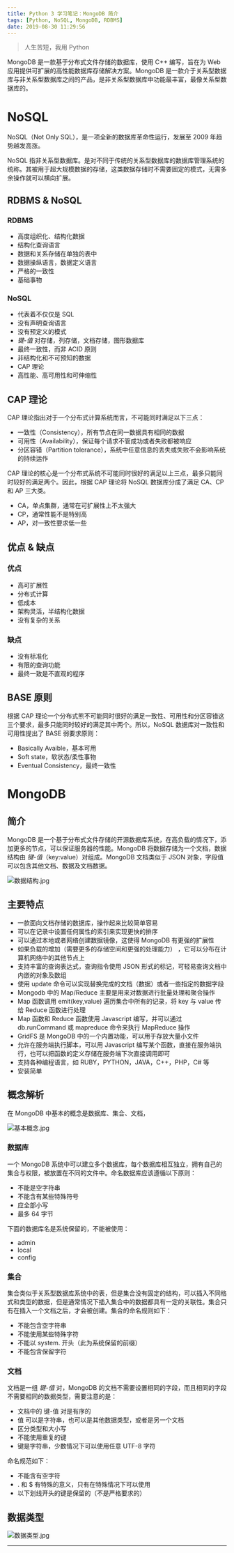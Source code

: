 ```yaml
---
title: Python 3 学习笔记：MongoDB 简介
tags: [Python, NoSQL, MongoDB, RDBMS]
date: 2019-08-30 11:29:56
---
```


> 人生苦短，我用 Python

MongoDB 是一款基于分布式文件存储的数据库，使用 C++ 编写，旨在为 Web 应用提供可扩展的高性能数据库存储解决方案。MongoDB 是一款介于关系型数据库与非关系型数据库之间的产品，是非关系型数据库中功能最丰富，最像关系型数据库的。

# NoSQL

NoSQL（Not Only SQL），是一项全新的数据库革命性运行，发展至 2009 年趋势越发高涨。

NoSQL 指非关系型数据库。是对不同于传统的关系型数据库的数据库管理系统的统称。其被用于超大规模数据的存储，这类数据存储时不需要固定的模式，无需多余操作就可以横向扩展。

## RDBMS & NoSQL

### RDBMS

- 高度组织化、结构化数据
- 结构化查询语言
- 数据和关系存储在单独的表中
- 数据操纵语言，数据定义语言
- 严格的一致性
- 基础事物

### NoSQL

- 代表着不仅仅是 SQL
- 没有声明查询语言
- 没有预定义的模式
- *键-值* 对存储，列存储，文档存储，图形数据库
- 最终一致性，而非 ACID 原则
- 非结构化和不可预知的数据
- CAP 理论
- 高性能、高可用性和可伸缩性

## CAP 理论

CAP 理论指出对于一个分布式计算系统而言，不可能同时满足以下三点：

- 一致性（Consistency），所有节点在同一数据具有相同的数据
- 可用性（Availability），保证每个请求不管成功或者失败都被响应
- 分区容错（Partition tolerance），系统中任意信息的丢失或失败不会影响系统的持续运作

CAP 理论的核心是一个分布式系统不可能同时很好的满足以上三点，最多只能同时较好的满足两个。因此，根据 CAP 理论将 NoSQL 数据库分成了满足 CA、CP 和 AP 三大类。

- CA，单点集群，通常在可扩展性上不太强大
- CP，通常性能不是特别高
- AP，对一致性要求低一些

## 优点 & 缺点

### 优点

- 高可扩展性
- 分布式计算
- 低成本
- 架构灵活，半结构化数据
- 没有复杂的关系

### 缺点

- 没有标准化
- 有限的查询功能
- 最终一致是不直观的程序

## BASE 原则

根据 CAP 理论一个分布式熊不可能同时很好的满足一致性、可用性和分区容错这三个要求，最多只能同时较好的满足其中两个。所以，NoSQL 数据库对一致性和可用性提出了 BASE 弱要求原则：

- Basically Avaible，基本可用
- Soft state，软状态/柔性事物
- Eventual Consistency，最终一致性

# MongoDB

## 简介

MongoDB 是一个基于分布式文件存储的开源数据库系统，在高负载的情况下，添加更多的节点，可以保证服务器的性能。MongoDB 将数据存储为一个文档，数据结构由 *键-值*（key:value）对组成。MongoDB 文档类似于 JSON 对象，字段值可以包含其他文档、数据及文档数据。

![数据结构.jpg](https://i.loli.net/2019/08/30/pr6PEhqWCBM8aSn.jpg)

## 主要特点

- 一款面向文档存储的数据库，操作起来比较简单容易
- 可以在记录中设置任何属性的索引来实现更快的排序
- 可以通过本地或者网络创建数据镜像，这使得 MongoDB 有更强的扩展性
- 如果负载的增加（需要更多的存储空间和更强的处理能力） ，它可以分布在计算机网络中的其他节点上
- 支持丰富的查询表达式，查询指令使用 JSON 形式的标记，可轻易查询文档中内嵌的对象及数组
- 使用 update 命令可以实现替换完成的文档（数据）或者一些指定的数据字段 
- Mongodb 中的 Map/Reduce 主要是用来对数据进行批量处理和聚合操作
- Map 函数调用 emit(key,value) 遍历集合中所有的记录，将 key 与 value 传给 Reduce 函数进行处理
- Map 函数和 Reduce 函数使用 Javascript 编写，并可以通过 db.runCommand 或 mapreduce 命令来执行 MapReduce 操作
- GridFS 是 MongoDB 中的一个内置功能，可以用于存放大量小文件
- 允许在服务端执行脚本，可以用 Javascript 编写某个函数，直接在服务端执行，也可以把函数的定义存储在服务端下次直接调用即可
- 支持各种编程语言，如 RUBY，PYTHON，JAVA，C++，PHP，C# 等
- 安装简单

## 概念解析

在 MongoDB 中基本的概念是数据库、集合、文档，

![基本概念.jpg](https://i.loli.net/2019/08/30/PzoIjB9F37exWEt.jpg)

### 数据库

一个 MongoDB 系统中可以建立多个数据库，每个数据库相互独立，拥有自己的集合与权限，被放置在不同的文件中。命名数据库应该遵循以下原则：

- 不能是空字符串
- 不能含有某些特殊符号
- 应全部小写
- 最多 64 字节

下面的数据库名是系统保留的，不能被使用：

- admin
- local
- config

### 集合

集合类似于关系型数据库系统中的表，但是集合没有固定的结构，可以插入不同格式和类型的数据，但是通常情况下插入集合中的数据都具有一定的关联性。集合只有在插入一个文档之后，才会被创建。集合的命名规则如下：

- 不能包含空字符串
- 不能使用某些特殊字符
- 不能以 system. 开头（此为系统保留的前缀）
- 不能包含保留字符

### 文档

文档是一组 *键-值* 对，MongoDB 的文档不需要设置相同的字段，而且相同的字段不需要相同的数据类型，需要注意的是：

- 文档中的 键-值 对是有序的
- 值 可以是字符串，也可以是其他数据类型，或者是另一个文档
- 区分类型和大小写
- 不能使用重复的键
- 键是字符串，少数情况下可以使用任意 UTF-8 字符

命名规范如下：

- 不能含有空字符
- . 和 $ 有特殊的意义，只有在特殊情况下可以使用
- 以下划线开头的键是保留的（不是严格要求的）

## 数据类型

![数据类型.jpg](https://i.loli.net/2019/08/30/GiWAeH724OtKDVp.jpg)





------

<script type="text/javascript" src="http://tajs.qq.com/stats?sId=59765948" charset="UTF-8"></script>
